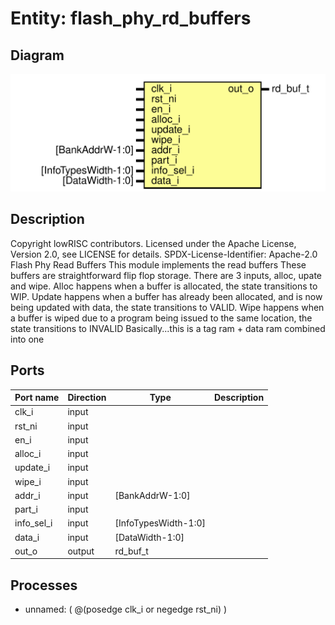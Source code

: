 # Entity: flash_phy_rd_buffers

## Diagram

![Diagram](flash_phy_rd_buffers.svg "Diagram")
## Description

Copyright lowRISC contributors.
 Licensed under the Apache License, Version 2.0, see LICENSE for details.
 SPDX-License-Identifier: Apache-2.0
 Flash Phy Read Buffers
 This module implements the read buffers
 These buffers are straightforward flip flop storage.
 There are 3 inputs, alloc, upate and wipe.
 Alloc happens when a buffer is allocated, the state transitions to WIP.
 Update happens when a buffer has already been allocated, and is now being updated with data, the
 state transitions to VALID.
 Wipe happens when a buffer is wiped due to a program being issued to the same location, the
 state transitions to INVALID
 Basically...this is a tag ram + data ram combined into one
 
## Ports

| Port name  | Direction | Type                 | Description |
| ---------- | --------- | -------------------- | ----------- |
| clk_i      | input     |                      |             |
| rst_ni     | input     |                      |             |
| en_i       | input     |                      |             |
| alloc_i    | input     |                      |             |
| update_i   | input     |                      |             |
| wipe_i     | input     |                      |             |
| addr_i     | input     | [BankAddrW-1:0]      |             |
| part_i     | input     |                      |             |
| info_sel_i | input     | [InfoTypesWidth-1:0] |             |
| data_i     | input     | [DataWidth-1:0]      |             |
| out_o      | output    | rd_buf_t             |             |
## Processes
- unnamed: ( @(posedge clk_i or negedge rst_ni) )
